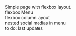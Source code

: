 Simple page with flexbox layout.  
flexbox Menu  
flexbox column layout  
nested social medias in menu    
to do: last updates
